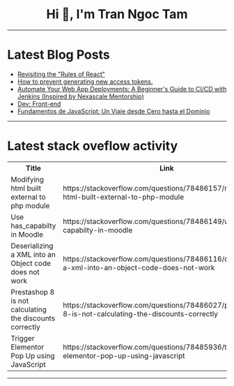 <h1 align="center">Hi 👋, I'm Tran Ngoc Tam</h1>

---

# Latest Blog Posts 
<!-- BLOG-POST-LIST:START -->
- [Revisiting the &quot;Rules of React&quot;](https://dev.to/martinrojas/revisiting-the-rules-of-react-e85)
- [How to prevent generating new access tokens.](https://dev.to/theprateekgoyal2/how-to-prevent-generating-new-access-tokens-39ig)
- [Automate Your Web App Deployments: A Beginner&#39;s Guide to CI/CD with Jenkins &lpar;Inspired by Nexascale Mentorship&rpar;](https://dev.to/arbythecoder/automate-your-web-app-deployments-a-beginners-guide-to-cicd-with-jenkins-inspired-by-nexascale-mentorship-29ej)
- [Dev: Front-end](https://dev.to/r4nd3l/dev-front-end-1n0p)
- [Fundamentos de JavaScript: Un Viaje desde Cero hasta el Dominio](https://dev.to/miigangls/fundamentos-de-javascript-un-viaje-desde-cero-hasta-el-dominio-5576)
<!-- BLOG-POST-LIST:END -->

---

# Latest stack oveflow activity
<table>
  <tr><th>Title</th><th>Link</th></tr>
  <!-- STACKOVERFLOW:START --><tr><td>Modifying html built external to php module</td><td>https://stackoverflow.com/questions/78486157/modifying-html-built-external-to-php-module</td></tr><tr><td>Use has_capabilty in Moodle</td><td>https://stackoverflow.com/questions/78486149/use-has-capabilty-in-moodle</td></tr><tr><td>Deserializing a XML into an Object code does not work</td><td>https://stackoverflow.com/questions/78486116/deserializing-a-xml-into-an-object-code-does-not-work</td></tr><tr><td>Prestashop 8 is not calculating the discounts correctly</td><td>https://stackoverflow.com/questions/78486027/prestashop-8-is-not-calculating-the-discounts-correctly</td></tr><tr><td>Trigger Elementor Pop Up using JavaScript</td><td>https://stackoverflow.com/questions/78485936/trigger-elementor-pop-up-using-javascript</td></tr><!-- STACKOVERFLOW:END -->
</table>

---


